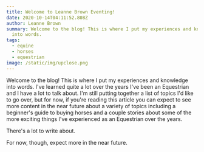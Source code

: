 ```yaml
---
title: Welcome to Leanne Brown Eventing!
date: 2020-10-14T04:11:52.808Z
author: Leanne Brown
summary: Welcome to the blog! This is where I put my experiences and knowledge
  into words.
tags:
  - equine
  - horses
  - equestrian
image: /static/img/upclose.png
---
```

Welcome to the blog! This is where I put my experiences and knowledge into words. I've learned quite a lot over the years I've been an Equestrian and I have a lot to talk about. I'm still putting together a list of topics I'd like to go over, but for now, if you're reading this article you can expect to see more content in the near future about a variety of topics including a beginner's guide to buying horses and a couple stories about some of the more exciting things I've experienced as an Equestrian over the years.

There's a lot to write about.

For now, though, expect more in the near future.